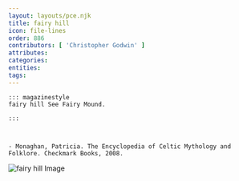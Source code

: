 ```yaml
---
layout: layouts/pce.njk
title: fairy hill
icon: file-lines
order: 886
contributors: [ 'Christopher Godwin' ]
attributes:
categories:
entities:
tags:
---
```

``` tab [group1:Info]
::: magazinestyle
fairy hill See Fairy Mound.

:::
```
``` tab [group1:Attributes]
```
``` tab [group1:Entities]
```
``` tab [group1:Sources]
- Monaghan, Patricia. The Encyclopedia of Celtic Mythology and Folklore. Checkmark Books, 2008.
```
![fairy hill Image]([None])
